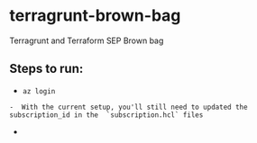 # terragrunt-brown-bag
Terragrunt and Terraform SEP Brown bag


## Steps to run:
* `az login`
<!-- * `az account set -s <subscriptionId>` -->
    -  With the current setup, you'll still need to updated the subscription_id in the  `subscription.hcl` files
* 